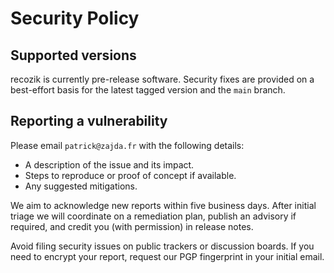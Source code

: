 # Security Policy

## Supported versions

recozik is currently pre-release software. Security fixes are provided on a best-effort basis for the latest tagged version and the `main` branch.

## Reporting a vulnerability

Please email `patrick@zajda.fr` with the following details:

- A description of the issue and its impact.
- Steps to reproduce or proof of concept if available.
- Any suggested mitigations.

We aim to acknowledge new reports within five business days. After initial triage we will coordinate on a remediation plan, publish an advisory if required, and credit you (with permission) in release notes.

Avoid filing security issues on public trackers or discussion boards. If you need to encrypt your report, request our PGP fingerprint in your initial email.
